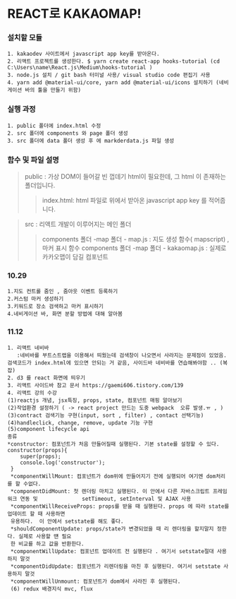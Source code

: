 # REACT로 KAKAOMAP!

### 설치할 모듈


    1. kakaodev 사이트에서 javascript app key를 받아온다. 
    2. 리액트 프로젝트를 생성한다. $ yarn create react-app hooks-tutorial (cd C:\Users\name\React.js\Medium\hooks-tutorial )
    3. node.js 설치 / git bash 터미널 사용/ visual studio code 편집기 사용
    4. yarn add @material-ui/core, yarn add @material-ui/icons 설치하기 (네비게이션 바의 툴을 만들기 위함)
  


### 실행 과정


    1. public 폴더에 index.html 수정
    2. src 폴더에 components 와 page 폴더 생성
    3. src 폴더에 data 폴더 생성 후 에 markderdata.js 파일 생성


### 함수 및 파일 설명


> public : 가상 DOM이 들어갈 빈 껍데기 html이 필요한데, 그 html 이 존재하는 폴더입니다.
> > index.html: html 파일로 위에서 받아온 javascript app  key 를 적어줍니다.

> src : 리액트 개발이 이루어지는 메인 폴더
> > components 폴더 -map 폴더 - map.js : 지도 생성 함수( mapscript) , 마커 표시 함수 
> > components 폴더 -map 폴더 - kakaomap.js : 실제로 카카오맵이 담길 컴포넌트 

### 10.29 


    1.지도 컨트롤 줌인 , 줌아웃 이벤트 등록하기
    2.커스텀 마커 생성하기 
    3.키워드로 장소 검색하고 마커 표시하기
    4.네비게이션 바, 화면 분할 방법에 대해 알아봄

### 11.12


    
    1. 리액트 네비바 
       :네비바를 부트스트랩을 이용해서 띄웠는데 검색창이 나오면서 사라지는 문제점이 있었음. 검색코드가 index.html에 있으면 안되는 거 같음, 사이드바 네비바를 연습해봐야함 .. (복잡)
    2. d3 를 react 화면에 띄우기 
    3. 리액트 사이드바 참고 문서 https://gaemi606.tistory.com/139
    4. 리액트 강의 수강 
    (1)reactjs 개념, jsx특징, props, state, 컴포넌트 매핑 알아보기 
    (2)작업환경 설정하기 ( -> react project 만드는 도중 webpack  오류 발생.ㅠ , )
    (3)contract 검색기능 구현(input, sort , filter) , contact 선택기능)
    (4)handleclick, change, remove, update 기능 구현
    (5)component lifecycle api
    종류 
    *constructor: 컴포넌트가 처음 만들어질때 실행된다. 기본 state를 설정할 수 있다.
    constructor(props){
        super(props);
        console.log('constructor');
     }
     *componentWillMount: 컴포넌트가 dom위에 만들어지기 전에 실행되어 여기엔 dom처리를 할 수없다.
     *componentDidMount: 첫 렌더링 마치고 실행된다. 이 안에서 다른 자바스크립트 프레임워크 연동 및              setTimeout, setInterval 및 AJAX 사용
     *componentWillReceiveProps: props를 받을 때 실행된다. props 에 따라 state를 업데이트 할 때 사용하면
     유용하다.  이 안에서 setstate를 해도 좋다.
     *shouldComponentUpdate: props/state가 변경되었을 때 리 렌더링을 할지말지 정한다. 실제로 사용할 떈 필요
     한 비교를 하고 값을 반환한다.
     *componentWillUpdate: 컴포넌트 업데이트 전 실행된다 . 여기서 setstate절대 사용하지 말것
     *componentDidUpdate: 컴포넌트가 리렌더링을 마친 후 실행된다. 여기서 setstate 사용하지 말것
     *componentWillUnmount: 컴포넌트가 dom에서 사라진 후 실행된다.
     (6) redux 배경지식 mvc, flux
     
    
